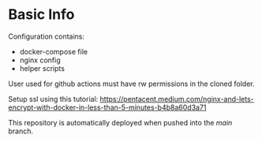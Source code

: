 # Basic Info

Configuration contains:
  - docker-compose file
  - nginx config
  - helper scripts

User used for github actions must have rw permissions in the cloned folder.

Setup ssl using this tutorial:
https://pentacent.medium.com/nginx-and-lets-encrypt-with-docker-in-less-than-5-minutes-b4b8a60d3a71

This repository is automatically deployed when pushed into the _main_ branch.
